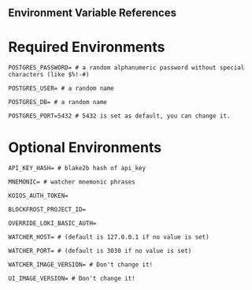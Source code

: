 ## Environment Variable References


# Required Environments
```
POSTGRES_PASSWORD= # a random alphanumeric password without special characters (like $%!-#)

POSTGRES_USER= # a random name

POSTGRES_DB= # a random name

POSTGRES_PORT=5432 # 5432 is set as default, you can change it.

```

# Optional Environments
```
API_KEY_HASH= # blake2b hash of api_key

MNEMONIC= # watcher mnemonic phrases

KOIOS_AUTH_TOKEN=

BLOCKFROST_PROJECT_ID=

OVERRIDE_LOKI_BASIC_AUTH=

WATCHER_HOST= # (default is 127.0.0.1 if no value is set)

WATCHER_PORT= # (default is 3030 if no value is set)

WATCHER_IMAGE_VERSION= # Don't change it!

UI_IMAGE_VERSION= # Don't change it!
```